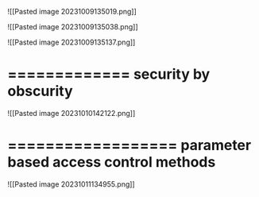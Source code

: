 ![[Pasted image 20231009135019.png]]

![[Pasted image 20231009135038.png]]

![[Pasted image 20231009135137.png]]


=============
security by obscurity
======

![[Pasted image 20231010142122.png]]

==================
parameter based access control methods
===

![[Pasted image 20231011134955.png]]
